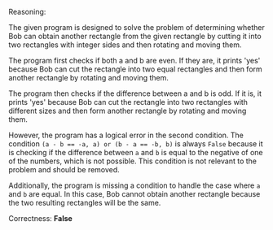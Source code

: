 Reasoning:

The given program is designed to solve the problem of determining whether Bob can obtain another rectangle from the given rectangle by cutting it into two rectangles with integer sides and then rotating and moving them.

The program first checks if both a and b are even. If they are, it prints 'yes' because Bob can cut the rectangle into two equal rectangles and then form another rectangle by rotating and moving them.

The program then checks if the difference between a and b is odd. If it is, it prints 'yes' because Bob can cut the rectangle into two rectangles with different sizes and then form another rectangle by rotating and moving them.

However, the program has a logical error in the second condition. The condition `(a - b == -a, a) or (b - a == -b, b)` is always `False` because it is checking if the difference between `a` and `b` is equal to the negative of one of the numbers, which is not possible. This condition is not relevant to the problem and should be removed.

Additionally, the program is missing a condition to handle the case where `a` and `b` are equal. In this case, Bob cannot obtain another rectangle because the two resulting rectangles will be the same.

Correctness: **False**